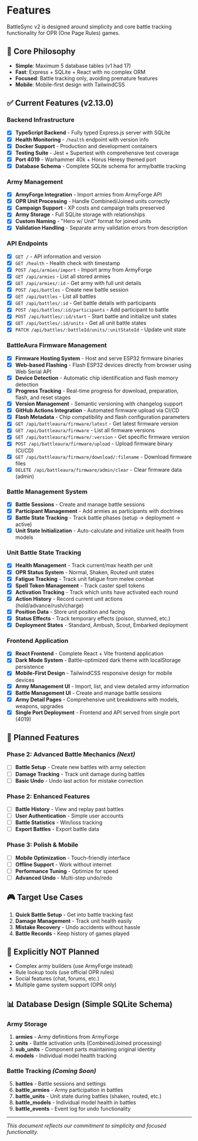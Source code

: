 # Features

BattleSync v2 is designed around simplicity and core battle tracking functionality for OPR (One Page Rules) games.

## 🎯 Core Philosophy

- **Simple**: Maximum 5 database tables (v1 had 17)
- **Fast**: Express + SQLite + React with no complex ORM
- **Focused**: Battle tracking only, avoiding premature features
- **Mobile**: Mobile-first design with TailwindCSS

## ✅ Current Features (v2.13.0)

### Backend Infrastructure
- [x] **TypeScript Backend** - Fully typed Express.js server with SQLite
- [x] **Health Monitoring** - `/health` endpoint with version info
- [x] **Docker Support** - Production and development containers
- [x] **Testing Suite** - Jest + Supertest with comprehensive test coverage
- [x] **Port 4019** - Warhammer 40k + Horus Heresy themed port
- [x] **Database Schema** - Complete SQLite schema for army/battle tracking

### Army Management 
- [x] **ArmyForge Integration** - Import armies from ArmyForge API
- [x] **OPR Unit Processing** - Handle Combined/Joined units correctly
- [x] **Campaign Support** - XP costs and campaign traits preserved
- [x] **Army Storage** - Full SQLite storage with relationships
- [x] **Custom Naming** - "Hero w/ Unit" format for joined units
- [x] **Validation Handling** - Separate army validation errors from description

### API Endpoints
- [x] `GET /` - API information and version
- [x] `GET /health` - Health check with timestamp  
- [x] `POST /api/armies/import` - Import army from ArmyForge
- [x] `GET /api/armies` - List all stored armies
- [x] `GET /api/armies/:id` - Get army with full unit details
- [x] `POST /api/battles` - Create new battle session
- [x] `GET /api/battles` - List all battles
- [x] `GET /api/battles/:id` - Get battle details with participants
- [x] `POST /api/battles/:id/participants` - Add participant to battle
- [x] `POST /api/battles/:id/start` - Start battle and initialize unit states
- [x] `GET /api/battles/:id/units` - Get all unit battle states
- [x] `PATCH /api/battles/:battleId/units/:unitStateId` - Update unit state

### BattleAura Firmware Management
- [x] **Firmware Hosting System** - Host and serve ESP32 firmware binaries  
- [x] **Web-based Flashing** - Flash ESP32 devices directly from browser using Web Serial API
- [x] **Device Detection** - Automatic chip identification and flash memory detection
- [x] **Progress Tracking** - Real-time progress for download, preparation, flash, and reset stages
- [x] **Version Management** - Semantic versioning with changelog support
- [x] **GitHub Actions Integration** - Automated firmware upload via CI/CD
- [x] **Flash Metadata** - Chip compatibility and flash configuration parameters
- [x] `GET /api/battleaura/firmware/latest` - Get latest firmware version
- [x] `GET /api/battleaura/firmware` - List all firmware versions  
- [x] `GET /api/battleaura/firmware/:version` - Get specific firmware version
- [x] `POST /api/battleaura/firmware/upload` - Upload firmware binary (CI/CD)
- [x] `GET /api/battleaura/firmware/download/:filename` - Download firmware files
- [x] `DELETE /api/battleaura/firmware/admin/clear` - Clear firmware data (admin)

### Battle Management System
- [x] **Battle Sessions** - Create and manage battle sessions
- [x] **Participant Management** - Add armies as participants with doctrines
- [x] **Battle State Tracking** - Track battle phases (setup -> deployment -> active)
- [x] **Unit State Initialization** - Auto-calculate and initialize unit health from models

### Unit Battle State Tracking
- [x] **Health Management** - Track current/max health per unit
- [x] **OPR Status System** - Normal, Shaken, Routed unit states
- [x] **Fatigue Tracking** - Track unit fatigue from melee combat
- [x] **Spell Token Management** - Track caster spell tokens
- [x] **Activation Tracking** - Track which units have activated each round
- [x] **Action History** - Record current unit actions (hold/advance/rush/charge)
- [x] **Position Data** - Store unit position and facing
- [x] **Status Effects** - Track temporary effects (poison, stunned, etc.)
- [x] **Deployment States** - Standard, Ambush, Scout, Embarked deployment

### Frontend Application 
- [x] **React Frontend** - Complete React + Vite frontend application
- [x] **Dark Mode System** - Battle-optimized dark theme with localStorage persistence
- [x] **Mobile-First Design** - TailwindCSS responsive design for mobile devices
- [x] **Army Management UI** - Import, list, and view detailed army information
- [x] **Battle Management UI** - Create and manage battle sessions
- [x] **Army Detail Pages** - Comprehensive unit breakdowns with models, weapons, upgrades
- [x] **Single Port Deployment** - Frontend and API served from single port (4019)

## 🚧 Planned Features

### Phase 2: Advanced Battle Mechanics *(Next)*
- [ ] **Battle Setup** - Create new battles with army selection
- [ ] **Damage Tracking** - Track unit damage during battles  
- [ ] **Basic Undo** - Undo last action for mistake correction

### Phase 2: Enhanced Features  
- [ ] **Battle History** - View and replay past battles
- [ ] **User Authentication** - Simple user accounts
- [ ] **Battle Statistics** - Win/loss tracking
- [ ] **Export Battles** - Export battle data

### Phase 3: Polish & Mobile
- [ ] **Mobile Optimization** - Touch-friendly interface
- [ ] **Offline Support** - Work without internet
- [ ] **Performance Tuning** - Optimize for speed
- [ ] **Advanced Undo** - Multi-step undo/redo

## 🎮 Target Use Cases

1. **Quick Battle Setup** - Get into battle tracking fast
2. **Damage Management** - Track unit health easily
3. **Mistake Recovery** - Undo accidents without hassle
4. **Battle Records** - Keep history of games played

## 🚫 Explicitly NOT Planned

- Complex army builders (use ArmyForge instead)
- Rule lookup tools (use official OPR rules)
- Social features (chat, forums, etc.)
- Multiple game system support (OPR only)

## 📊 Database Design (Simple SQLite Schema)

### Army Storage
1. **armies** - Army definitions from ArmyForge
2. **units** - Battle activation units (Combined/Joined processing)
3. **sub_units** - Component parts maintaining original identity
4. **models** - Individual model health tracking

### Battle Tracking *(Coming Soon)*
5. **battles** - Battle sessions and settings
6. **battle_armies** - Army participation in battles
7. **battle_units** - Unit state during battles (shaken, routed, etc.)
8. **battle_models** - Individual model health in battles
9. **battle_events** - Event log for undo functionality

---

*This document reflects our commitment to simplicity and focused functionality.*
